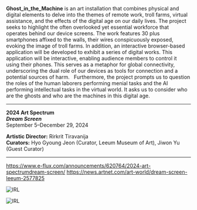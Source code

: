 **Ghost_in_the_Machine** is an art installation that combines physical and digital elements to delve into the themes of remote work, troll farms, virtual assistance, and the effects of the digital age on our daily lives. The project seeks to highlight the often overlooked yet essential workforce that operates behind our device screens.
The work features 30 plus smartphones affixed to the walls, their wires conspicuously exposed, evoking the image of troll farms. In addition, an interactive browser-based application will be developed to exhibit a series of digital works. This application will be interactive, enabling audience members to control it using their phones.
This serves as a metaphor for global connectivity, underscoring the dual role of our devices as tools for connection and a potential sources of harm.   Furthermore, the project prompts us to question the roles of the human laborers performing menial tasks and the AI performing intellectual tasks in the virtual world. It asks us to consider who are the ghosts and who are the machines in this digital age.

----
**2024 Art Spectrum**  
**_Dream Screen_**  
September 5–December 29, 2024

**Artistic Director:** Rirkrit Tiravanija  
**Curators:** Hyo Gyoung Jeon (Curator, Leeum Museum of Art), Jiwon Yu (Guest Curator)

---
https://www.e-flux.com/announcements/620764/2024-art-spectrumdream-screen/
https://news.artnet.com/art-world/dream-screen-leeum-2577825


![IRL](https://archive.kolown.net/wp-content/uploads/2024/10/gitm_2024b.jpg)

![IRL](https://archive.kolown.net/wp-content/uploads/2024/10/gitm_2024.jpg)

